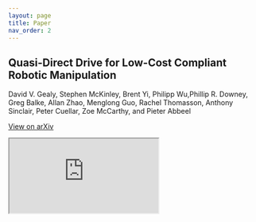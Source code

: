 ```yaml
---
layout: page
title: Paper
nav_order: 2
---
```


## Quasi-Direct Drive for Low-Cost Compliant Robotic Manipulation

David V. Gealy, Stephen McKinley, Brent Yi, Philipp Wu,Phillip R. Downey, Greg Balke, Allan Zhao, Menglong Guo, Rachel Thomasson, Anthony Sinclair, Peter Cuellar, Zoe McCarthy, and Pieter Abbeel

[View on arXiv](https://arxiv.org/abs/1904.03815)

<iframe src="https://drive.google.com/file/d/1IIJE8LaXqsBkqYoe7xZxhNppKoo9f9eV/preview"></iframe>
